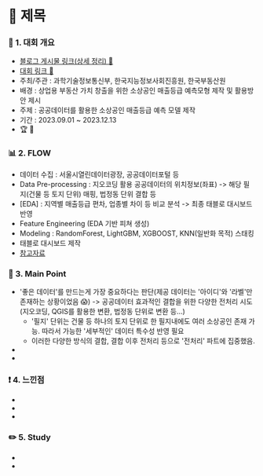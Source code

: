# 📌 제목

### 📄 1. 대회 개요
  - [블로그 게시물 링크(상세 정리) 🔗]()
  - [대회 링크 🔗](https://bd.kma.go.kr/contest/info_05.do) 
  - 주최/주관 : 과학기술정보통신부, 한국지능정보사회진흥원, 한국부동산원
  - 배경 : 상업용 부동산 가치 창출을 위한 소상공인 매출등급 예측모형 제작 및 활용방안 제시
  - 주제 : 공공데이터를 활용한 소상공인 매출등급 예측 모델 제작
  - 기간 : 2023.09.01 ~ 2023.12.13
  - :trophy: 🥇

### 📊  2. FLOW 
  - 데이터 수집 : 서울시열린데이터광장, 공공데이터포털 등
  - Data Pre-processing : 지오코딩 활용 공공데이터의 위치정보(좌표) -> 해당 필지(건물 등 토지 단위) 매핑, 법정동 단위 결합 등
  - [EDA] : 지역별 매출등급 편차, 업종별 차이 등 비교 분석 -> 최종 태블로 대시보드 반영
  - Feature Engineering (EDA 기반 피쳐 생성)
  - Modeling : RandomForest, LightGBM, XGBOOST, KNN(일반화 목적) 스태킹
  - 태블로 대시보드 제작
  - [참고자료](https://github.com/Lee-han-seok/Data-Competition/blob/main/%E2%98%85%5B23.12%5D%20%EB%B9%85%EC%BD%98%ED%85%8C%EC%8A%A4%ED%8A%B8%20%ED%94%8C%EB%9E%AB%ED%8F%BC%ED%99%9C%EC%9A%A9%EB%B6%84%EC%95%BC%20%EC%A7%80%EC%A0%95%EC%A3%BC%EC%A0%9C%EB%A6%AC%EA%B7%B8(%EB%B6%80%EB%8F%99%EC%82%B0)/%EC%9A%B0%EB%A6%AC4Lee_%EC%B5%9C%EC%A2%85%EB%B0%9C%ED%91%9C%EC%9E%90%EB%A3%8C.pdf)

### 🎯 3. Main Point
- '좋은 데이터'를 만드는게 가장 중요하다는 판단(제공 데이터는 '아이디'와 '라벨'만 존재하는 상황이었음 😱) -> 공공데이터 효과적인 결합을 위한 다양한 전처리 시도 (지오코딩, QGIS를 활용한 변환, 법정동 단위로 변환 등...) 
  - '필지' 단위는 건물 등 하나의 토지 단위로 한 필지내에도 여러 소상공인 존재 가능. 따라서 가능한 '세부적인' 데이터 특수성 반영 필요
  - 이러한 다양한 방식의 결합, 결합 이후 전처리 등으로 '전처리' 파트에 집중했음. 
-
-

### ❗ 4. 느낀점
-
-
-


### ✏️ 5. Study
-
-
